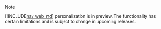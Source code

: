 > [!NOTE]
> [!INCLUDE[nav_web_md](nav_web_md.md)] personalization is in preview. The functionality has certain limitations and is subject to change in upcoming releases.